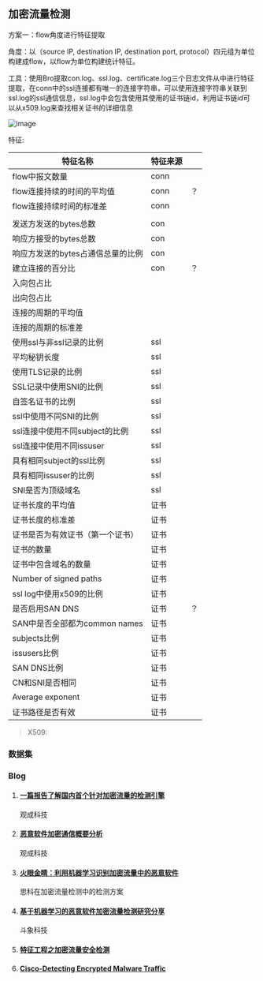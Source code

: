 ## 加密流量检测

方案一：flow角度进行特征提取

角度：以（source IP, destination IP, destination port, protocol）四元组为单位构建成flow，以flow为单位构建统计特征。

工具：使用Bro提取con.log、ssl.log、certificate.log三个日志文件从中进行特征提取，在conn中的ssl连接都有唯一的连接字符串，可以使用连接字符串关联到ssl.log的ssl通信信息，ssl.log中会包含使用其使用的证书链id，利用证书链id可以从x509.log来查找相关证书的详细信息

![image](https://raw.githubusercontent.com/AnchoretY/images/master/blog/image.59b9sgqtzfb.png)

特征:

| 特征名称                          | 特征来源 |      |
| --------------------------------- | -------- | ---- |
| flow中报文数量                    | conn     |      |
| flow连接持续的时间的平均值        | conn     | ？   |
| flow连接持续时间的标准差          | conn     |      |
|                                   |          |      |
| 发送方发送的bytes总数             | con      |      |
| 响应方接受的bytes总数             | con      |      |
| 响应方发送的bytes占通信总量的比例 | con      |      |
| 建立连接的百分比                  | con      | ？   |
| 入向包占比                        |          |      |
| 出向包占比                        |          |      |
| 连接的周期的平均值                |          |      |
| 连接的周期的标准差                |          |      |
| 使用ssl与非ssl记录的比例          | ssl      |      |
| 平均秘钥长度                      | ssl      |      |
| 使用TLS记录的比例                 | ssl      |      |
| SSL记录中使用SNI的比例            | ssl      |      |
| 自签名证书的比例                  | ssl      |      |
| ssl中使用不同SNI的比例            | ssl      |      |
| ssl连接中使用不同subject的比例    | ssl      |      |
| ssl连接中使用不同issuser          | ssl      |      |
| 具有相同subject的ssl比例          | ssl      |      |
| 具有相同issuser的比例             | ssl      |      |
| SNI是否为顶级域名                 | ssl      |      |
| 证书长度的平均值                  | 证书     |      |
| 证书长度的标准差                  | 证书     |      |
| 证书是否为有效证书（第一个证书）  | 证书     |      |
| 证书的数量                        | 证书     |      |
| 证书中包含域名的数量              | 证书     |      |
| Number of signed paths            | 证书     |      |
| ssl log中使用x509的比例           | 证书     |      |
| 是否启用SAN DNS                   | 证书     | ？   |
| SAN中是否全部都为common names     | 证书     |      |
| subjects比例                      | 证书     |      |
| issusers比例                      | 证书     |      |
| SAN DNS比例                       | 证书     |      |
| CN和SNI是否相同                   | 证书     |      |
| Average exponent                  | 证书     |      |
| 证书路径是否有效                  | 证书     |      |







> 
>
> X509:
>
> 
>







### 数据集







### Blog

1. #### [一篇报告了解国内首个针对加密流量的检测引擎](https://mp.weixin.qq.com/s/HTrQ5BK-mhXfJmMlwHD04w)

   观成科技

2. #### [恶意软件加密通信概要分析](https://mp.weixin.qq.com/s/8nnfSjPVmWbThKrSlqNriQ)

   观成科技

3. ####  [火眼金睛：利用机器学习识别加密流量中的恶意软件](https://mp.weixin.qq.com/s/qngs8-jjHVcdMco1MQfs9Q)

   思科在加密流量检测中的检测方案

4. #### [基于机器学习的恶意软件加密流量检测研究分享](https://blog.riskivy.com/%E5%9F%BA%E4%BA%8E%E6%9C%BA%E5%99%A8%E5%AD%A6%E4%B9%A0%E7%9A%84%E6%81%B6%E6%84%8F%E8%BD%AF%E4%BB%B6%E5%8A%A0%E5%AF%86%E6%B5%81%E9%87%8F%E6%A3%80%E6%B5%8B/)

   斗象科技

5. #### [特征工程之加密流量安全检测](https://www.secrss.com/articles/12415)

6. #### [Cisco-Detecting Encrypted Malware Traffic ](https://blogs.cisco.com/security/detecting-encrypted-malware-traffic-without-decryption)

   

   



